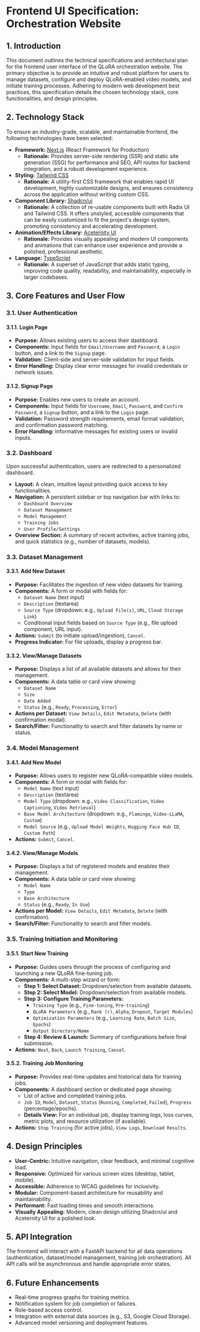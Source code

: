 # Frontend UI Specification: Orchestration Website

## 1. Introduction
This document outlines the technical specifications and architectural plan for the frontend user interface of the QLoRA orchestration website. The primary objective is to provide an intuitive and robust platform for users to manage datasets, configure and deploy QLoRA-enabled video models, and initiate training processes. Adhering to modern web development best practices, this specification details the chosen technology stack, core functionalities, and design principles.

## 2. Technology Stack
To ensure an industry-grade, scalable, and maintainable frontend, the following technologies have been selected:

-   **Framework:** [Next.js](https://nextjs.org/) (React Framework for Production)
    -   **Rationale:** Provides server-side rendering (SSR) and static site generation (SSG) for performance and SEO, API routes for backend integration, and a robust development experience.
-   **Styling:** [Tailwind CSS](https://tailwindcss.com/)
    -   **Rationale:** A utility-first CSS framework that enables rapid UI development, highly customizable designs, and ensures consistency across the application without writing custom CSS.
-   **Component Library:** [Shadcn/ui](https://ui.shadcn.com/)
    -   **Rationale:** A collection of re-usable components built with Radix UI and Tailwind CSS. It offers unstyled, accessible components that can be easily customized to fit the project's design system, promoting consistency and accelerating development.
-   **Animation/Effects Library:** [Aceternity UI](https://ui.aceternity.com/)
    -   **Rationale:** Provides visually appealing and modern UI components and animations that can enhance user experience and provide a polished, professional aesthetic.
-   **Language:** [TypeScript](https://www.typescriptlang.org/)
    -   **Rationale:** A superset of JavaScript that adds static typing, improving code quality, readability, and maintainability, especially in larger codebases.

## 3. Core Features and User Flow

### 3.1. User Authentication

#### 3.1.1. Login Page
-   **Purpose:** Allows existing users to access their dashboard.
-   **Components:** Input fields for `Email/Username` and `Password`, a `Login` button, and a link to the `Signup` page.
-   **Validation:** Client-side and server-side validation for input fields.
-   **Error Handling:** Display clear error messages for invalid credentials or network issues.

#### 3.1.2. Signup Page
-   **Purpose:** Enables new users to create an account.
-   **Components:** Input fields for `Username`, `Email`, `Password`, and `Confirm Password`, a `Signup` button, and a link to the `Login` page.
-   **Validation:** Password strength requirements, email format validation, and confirmation password matching.
-   **Error Handling:** Informative messages for existing users or invalid inputs.

### 3.2. Dashboard
Upon successful authentication, users are redirected to a personalized dashboard.

-   **Layout:** A clean, intuitive layout providing quick access to key functionalities.
-   **Navigation:** A persistent sidebar or top navigation bar with links to:
    -   `Dashboard Overview`
    -   `Dataset Management`
    -   `Model Management`
    -   `Training Jobs`
    -   `User Profile/Settings`
-   **Overview Section:** A summary of recent activities, active training jobs, and quick statistics (e.g., number of datasets, models).

### 3.3. Dataset Management

#### 3.3.1. Add New Dataset
-   **Purpose:** Facilitates the ingestion of new video datasets for training.
-   **Components:** A form or modal with fields for:
    -   `Dataset Name` (text input)
    -   `Description` (textarea)
    -   `Source Type` (dropdown: e.g., `Upload File(s)`, `URL`, `Cloud Storage Link`)
    -   Conditional input fields based on `Source Type` (e.g., file upload component, URL input).
-   **Actions:** `Submit` (to initiate upload/ingestion), `Cancel`.
-   **Progress Indicator:** For file uploads, display a progress bar.

#### 3.3.2. View/Manage Datasets
-   **Purpose:** Displays a list of all available datasets and allows for their management.
-   **Components:** A data table or card view showing:
    -   `Dataset Name`
    -   `Size`
    -   `Date Added`
    -   `Status` (e.g., `Ready`, `Processing`, `Error`)
-   **Actions per Dataset:** `View Details`, `Edit Metadata`, `Delete` (with confirmation modal).
-   **Search/Filter:** Functionality to search and filter datasets by name or status.

### 3.4. Model Management

#### 3.4.1. Add New Model
-   **Purpose:** Allows users to register new QLoRA-compatible video models.
-   **Components:** A form or modal with fields for:
    -   `Model Name` (text input)
    -   `Description` (textarea)
    -   `Model Type` (dropdown: e.g., `Video Classification`, `Video Captioning`, `Video Retrieval`)
    -   `Base Model Architecture` (dropdown: e.g., `Flamingo`, `Video-LLaMA`, `Custom`)
    -   `Model Source` (e.g., `Upload Model Weights`, `Hugging Face Hub ID`, `Custom Path`)
-   **Actions:** `Submit`, `Cancel`.

#### 3.4.2. View/Manage Models
-   **Purpose:** Displays a list of registered models and enables their management.
-   **Components:** A data table or card view showing:
    -   `Model Name`
    -   `Type`
    -   `Base Architecture`
    -   `Status` (e.g., `Ready`, `In Use`)
-   **Actions per Model:** `View Details`, `Edit Metadata`, `Delete` (with confirmation).
-   **Search/Filter:** Functionality to search and filter models.

### 3.5. Training Initiation and Monitoring

#### 3.5.1. Start New Training
-   **Purpose:** Guides users through the process of configuring and launching a new QLoRA fine-tuning job.
-   **Components:** A multi-step wizard or form:
    -   **Step 1: Select Dataset:** Dropdown/selection from available datasets.
    -   **Step 2: Select Model:** Dropdown/selection from available models.
    -   **Step 3: Configure Training Parameters:**
        -   `Training Type` (e.g., `Fine-tuning`, `Pre-training`)
        -   `QLoRA Parameters` (e.g., `Rank (r)`, `Alpha`, `Dropout`, `Target Modules`)
        -   `Optimization Parameters` (e.g., `Learning Rate`, `Batch Size`, `Epochs`)
        -   `Output Directory/Name`
    -   **Step 4: Review & Launch:** Summary of configurations before final submission.
-   **Actions:** `Next`, `Back`, `Launch Training`, `Cancel`.

#### 3.5.2. Training Job Monitoring
-   **Purpose:** Provides real-time updates and historical data for training jobs.
-   **Components:** A dashboard section or dedicated page showing:
    -   List of active and completed training jobs.
    -   `Job ID`, `Model`, `Dataset`, `Status` (`Running`, `Completed`, `Failed`), `Progress` (percentage/epochs).
    -   **Details View:** For an individual job, display training logs, loss curves, metric plots, and resource utilization (if available).
-   **Actions:** `Stop Training` (for active jobs), `View Logs`, `Download Results`.

## 4. Design Principles
-   **User-Centric:** Intuitive navigation, clear feedback, and minimal cognitive load.
-   **Responsive:** Optimized for various screen sizes (desktop, tablet, mobile).
-   **Accessible:** Adherence to WCAG guidelines for inclusivity.
-   **Modular:** Component-based architecture for reusability and maintainability.
-   **Performant:** Fast loading times and smooth interactions.
-   **Visually Appealing:** Modern, clean design utilizing Shadcn/ui and Aceternity UI for a polished look.

## 5. API Integration
The frontend will interact with a FastAPI backend for all data operations (authentication, dataset/model management, training job orchestration). All API calls will be asynchronous and handle appropriate error states.

## 6. Future Enhancements
-   Real-time progress graphs for training metrics.
-   Notification system for job completion or failures.
-   Role-based access control.
-   Integration with external data sources (e.g., S3, Google Cloud Storage).
-   Advanced model versioning and deployment features.